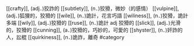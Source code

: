[[crafty]], (adj．)狡詐的 
[[subtlety]], (n．)狡猾，微妙（的感情） 
[[vulpine]], (adj．)狐狸的，狡猾的 
[[wile]], (n．)詭計，花言巧語 
[[wiliness]], (n．)狡猾，詭計多端 
[[wily]], (adj．)狡猾的 
[[ruse]], (n．)詭計 adj 狡猾的 
[[slick]], (adj．)光滑的，狡猾的 
[[cunning]], (a．)狡猾的，巧妙的，可愛的 
[[shyster]], (n．)奸詐的人，訟棍 
[[quirkiness]], (n．)詭詐，離奇 
#category

